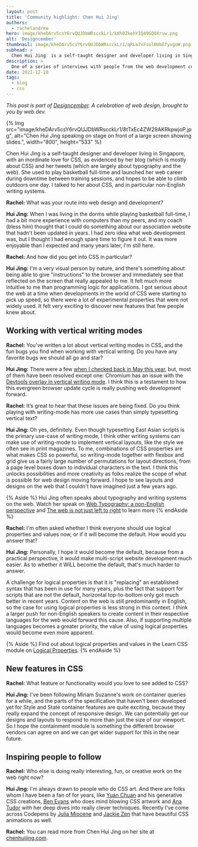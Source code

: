 ```yaml
---
layout: post
title: 'Community highlight: Chen Hui Jing'
authors: 
  - rachelandrew
hero: image/kheDArv5csY6rvQUJDbWRscckLr1/kKhOZkehYIQ49GQOXrsw.png
alt: 'Designcember'
thumbnail: image/kheDArv5csY6rvQUJDbWRscckLr1/qRLa7xFsolDUbEfyugoW.png
subhead: >
  Chen Hui Jing  is a self-taught designer and developer living in Singapore, I talked to her about CSS, and in particular non-English writing systems.
description: >
  One of a series of interviews with people from the web development community who are doing interesting things with CSS. This time I speak to Chen Hui Jing.
date: 2021-12-10
tags:
  - blog
  - css
---
```


_This post is part of [Designcember](https://designcember.com/). A celebration of web design, brought to you by web.dev._


{% Img src="image/kheDArv5csY6rvQUJDbWRscckLr1/8tTxEc4ZW29AKRkpwjoP.jpg", alt="Chen Hui Jing speaking on stage on front of a large screen showing slides.", width="800", height="533" %}

Chen Hui Jing is a self-taught designer and developer living in Singapore, with an inordinate love for CSS, as evidenced by her blog (which is mostly about CSS) and her tweets (which are largely about typography and the web). She used to play basketball full-time and launched her web career during downtime between training sessions, and hopes to be able to climb outdoors one day. I talked to her about CSS, and in particular non-English writing systems.

**Rachel:** What was your route into web design and development?

**Hui Jing:** When I was living in the dorms while playing basketball full-time, I had a bit more experience with computers than my peers, and my coach (bless him) thought that I could do something about our association website that hadn't been updated in years. I had zero idea what web development was, but I thought I had enough spare time to figure it out. It was more enjoyable than I expected and many years later, I'm still here.

**Rachel:** And how did you get into CSS in particular?

**Hui Jing:** I'm a very visual person by nature, and there's something about being able to give "instructions" to the browser and immediately see that reflected on the screen that really appealed to me. It felt much more intuitive to me than programming logic for applications. I got serious about the web at a time when developments in the world of CSS were starting to pick up speed, so there were a lot of experimental properties that were not widely used. It felt very exciting to discover new features that few people knew about.

## Working with vertical writing modes

**Rachel:** You've written a lot about vertical writing modes in CSS, and the fun bugs you find when working with vertical writing. Do you have any favorite bugs we should all go and star?

**Hui Jing:** There were a few [when I checked back in May this year](https://chenhuijing.com/blog/debugging-vertical-layouts-in-2021/#%F0%9F%92%BB), but, most of them have been resolved except one: Chromium has an issue with the [Devtools overlay in vertical writing mode](https://bugs.chromium.org/p/chromium/issues/detail?id=1203251&q=devtools%20grid&can=2). I think this is a testament to how this evergreen browser update cycle is really pushing web development forward.

**Rachel:** It’s great to hear that these issues are being fixed. Do you think playing with writing-mode has more use cases than simply typesetting vertical text?

**Hui Jing:** Oh yes, definitely. Even though typesetting East Asian scripts is the primary use-case of writing mode, I think other writing systems can make use of writing-mode to implement vertical layouts, like the style we often see in print magazines. To me, combinations of CSS properties are what makes CSS so powerful, so writing-mode together with flexbox and grid give us a fairly large number of permutations for layout directions, from a page level boxes down to individual characters in the text. I think this unlocks possibilities and more creativity as folks realize the scope of what is possible for web design moving forward. I hope to see layouts and designs on the web that I couldn't have imagined just a few years ago.

{% Aside %}
Hui Jing often speaks about typography and writing systems on the web. Watch her speak on [Web Typography: a non-English perspective](https://www.youtube.com/watch?v=yLQHDGRLOwQ) and [The web is not just left to right](https://www.youtube.com/watch?v=yLQHDGRLOwQ) to learn more
{% endAside %}

**Rachel:** I'm often asked whether I think everyone should use logical properties and values now, or if it will become the default. How would you answer that?

**Hui Jing:** Personally, I hope it would become the default, because from a practical perspective, it would make multi-script website development much easier. As to whether it WILL become the default, that's much harder to answer. 

A challenge for logical properties is that it is "replacing" an established syntax that has been in use for many years, plus the fact that support for scripts that are not the default, horizontal top-to-bottom only got much better in recent years. Content on the web is still predominantly in English, so the case for using logical properties is less strong in this context. I think a larger push for non-English speakers to create content in their respective languages for the web would forward this cause. Also, if supporting multiple languages becomes a greater priority, the value of using logical properties would become even more apparent.

{% Aside %}
Find out about logical properties and values in the Learn CSS module on [Logical Properties](/learn/css/logical-properties/).
{% endAside %}

## New features in CSS

**Rachel:** What feature or functionality would you love to see added to CSS?

**Hui Jing:** I've been following Miriam Suzanne's work on container queries for a while, and the parts of the specification that haven't been developed yet for Style and State container features are quite exciting, because they really expand the concept of responsive design. We can potentially get our designs and layouts to respond to more than just the size of our viewport. So I hope the containment module is something the different browser vendors can agree on and we can get wider support for this in the near future.

## Inspiring people to follow

**Rachel:** Who else is doing really interesting, fun, or creative work on the web right now?

**Hui Jing:** I'm always drawn to people who do CSS art. And there are folks whom I have been a fan of for years, like [Yuan Chuan](https://twitter.com/yuanchuan23) and his generative CSS creations, [Ben Evans](https://codepen.io/ivorjetski) who does mind blowing CSS artwork and [Ana Tudor](https://www.patreon.com/anatudor) with her deep dives into really clever techniques.
Recently I've come across Codepens by [Julia Miocene](https://codepen.io/miocene/pens/public) and [Jackie Zen](https://codepen.io/jackiezen) that have beautiful CSS animations as well.

**Rachel:** You can read more from Chen Hui Jing on her site at [chenhuijing.com](https://chenhuijing.com).
